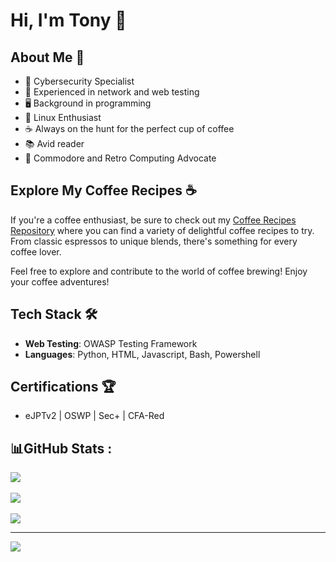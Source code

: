 # Hi, I'm Tony 👋

## About Me 🌱
- 🔭 Cybersecurity Specialist
- 💼 Experienced in network and web testing
- 🖥️ Background in programming
- 🐧 Linux Enthusiast
- ☕ Always on the hunt for the perfect cup of coffee
- 📚 Avid reader
- 👾 Commodore and Retro Computing Advocate

## Explore My Coffee Recipes ☕

If you're a coffee enthusiast, be sure to check out my [Coffee Recipes Repository](https://github.com/bugbountybarista/BugBountyBarista-CoffeeRecipes) where you can find a variety of delightful coffee recipes to try. From classic espressos to unique blends, there's something for every coffee lover.

Feel free to explore and contribute to the world of coffee brewing! Enjoy your coffee adventures!

## Tech Stack 🛠️
- **Web Testing**: OWASP Testing Framework
- **Languages**: Python, HTML, Javascript, Bash, Powershell

## Certifications 🏆
- eJPTv2 | OSWP | Sec+ | CFA-Red

## 📊GitHub Stats :
![](https://github-readme-stats.vercel.app/api?username=bugbountybarista&theme=radical&hide_border=false&include_all_commits=true&count_private=true)<br/><br/>
![](https://github-readme-streak-stats.herokuapp.com/?user=bugbountybarista&theme=radical&hide_border=false)<br/><br/>
![](https://github-readme-stats.vercel.app/api/top-langs/?username=bugbountybarista&langs_count=8&theme=radical&hide_border=false&include_all_commits=true&count_private=true&layout=compact)


---
[![](https://visitcount.itsvg.in/api?id=bugbountybarista&icon=0&color=0)](https://visitcount.itsvg.in)
